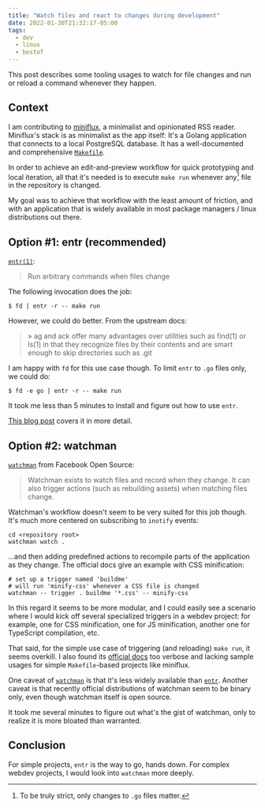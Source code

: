 ```yaml
---
title: "Watch files and react to changes during development"
date: 2022-01-30T21:32:17-05:00
tags:
  - dev
  - linux
  - bestof
---
```


This post describes some tooling usages to watch for file changes and run or reload a command whenever they happen.


## Context

I am contributing to [miniflux](https://github.com/miniflux/v2), a minimalist and opinionated RSS reader. Miniflux's stack is as minimalist as the app itself: It's a Golang application that connects to a local PostgreSQL database. It has a well-documented and comprehensive [`Makefile`](https://github.com/miniflux/v2/blob/master/Makefile).

In order to achieve an edit-and-preview workflow for quick prototyping and local iteration, all that it's needed is to execute `make run` whenever any[^1] file in the repository is changed.

My goal was to achieve that workflow with the least amount of friction, and with an application that is widely available in most package managers / linux distributions out there.

## Option #1: entr (recommended)

[`entr(1)`](https://eradman.com/entrproject/):

> Run arbitrary commands when files change

The following invocation does the job:

```shell
$ fd | entr -r -- make run
```

However, we could do better. From the upstream docs:

> » ag and ack offer many advantages over utilities such as find(1) or ls(1) in that they recognize files by their contents and are smart enough to skip directories such as .git

I am happy with `fd` for this use case though. To limit `entr` to `.go` files only, we could do:

```shell
$ fd -e go | entr -r -- make run
```

It took me less than 5 minutes to install and figure out how to use `entr`.

[This blog post](https://schauderbasis.de/posts/entr/) covers it in more detail.

## Option #2: watchman

[`watchman`](https://facebook.github.io/watchman/) from Facebook Open Source:

> Watchman exists to watch files and record when they change. It can also trigger actions (such as rebuilding assets) when matching files change.

Watchman's workflow doesn't seem to be very suited for this job though. It's much more centered on subscribing to `inotify` events:

```shell
cd <repository root>
watchman watch .
```

...and then adding predefined actions to recompile parts of the application as they change. The official docs give an example with CSS minification:

```shell
# set up a trigger named 'buildme'
# will run 'minify-css' whenever a CSS file is changed
watchman -- trigger . buildme '*.css' -- minify-css
```

In this regard it seems to be more modular, and I could easily see a scenario where I would kick off several specialized triggers in a webdev project: for example, one for CSS minification, one for JS minification, another one for TypeScript compilation, etc.

That said, for the simple use case of triggering (and reloading) `make run`, it seems overkill. I also found its [official docs](https://facebook.github.io/watchman/docs/install.html) too verbose and lacking sample usages for simple `Makefile`-based projects like miniflux.

One caveat of [`watchman`](https://repology.org/project/watchman/versions) is that it's less widely available than [`entr`](https://repology.org/project/entr/versions). Another caveat is that recently official distributions of watchman seem to be binary only, even though watchman itself is open source.

It took me several minutes to figure out what's the gist of watchman, only to realize it is more bloated than warranted.

## Conclusion

For simple projects, `entr` is the way to go, hands down. For complex webdev projects, I would look into `watchman` more deeply.


[^1]: To be truly strict, only changes to `.go` files matter.
